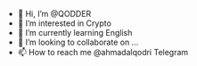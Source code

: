 - 👋 Hi, I’m @QODDER
- 👀 I’m interested in Crypto
- 🌱 I’m currently learning English
- 💞️ I’m looking to collaborate on ...
- 📫 How to reach me @ahmadalqodri Telegram
<!---
QODDER/QODDER is a ✨ special ✨ repository because its `README.md` (this file) appears on your GitHub profile.
You can click the Preview link to take a look at your changes.
--->
